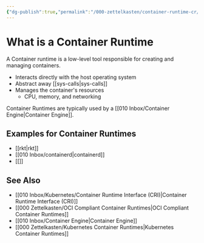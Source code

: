 ```yaml
---
{"dg-publish":true,"permalink":"/000-zettelkasten/container-runtime-cr/","tags":["container"],"noteIcon":""}
---
```



# What is a Container Runtime

A Container runtime is a low-level tool responsible for creating and managing containers. 

- Interacts directly with the host operating system 
- Abstract away [[sys-calls\|sys-calls]]
- Manages the container's resources
    - CPU, memory, and networking

Container Runtimes are typically used by a [[010 Inbox/Container Engine\|Container Engine]].

## Examples for Container Runtimes 

- [[rkt\|rkt]]
- [[010 Inbox/containerd\|containerd]]
- [[]]

## See Also

- [[010 Inbox/Kubernetes/Container Runtime Interface (CRI)\|Container Runtime Interface (CRI)]]
- [[000 Zettelkasten/OCI Compliant Container Runtimes\|OCI Compliant Container Runtimes]]
- [[010 Inbox/Container Engine\|Container Engine]]
- [[000 Zettelkasten/Kubernetes Container Runtimes\|Kubernetes Container Runtimes]]
